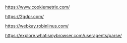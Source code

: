 https://www.cookiemetrix.com/

https://2gdpr.com/

https://webkay.robinlinus.com/

https://explore.whatismybrowser.com/useragents/parse/